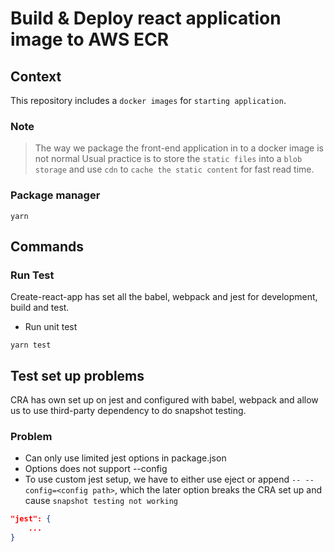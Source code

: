 # Build & Deploy react application image to AWS ECR

## Context

This repository includes a `docker images` for `starting application`.

### Note

> The way we package the front-end application in to a docker image is not normal
> Usual practice is to store the `static files` into a `blob storage` and use `cdn` to `cache the static content`
> for fast read time.

### Package manager

`yarn`

## Commands

### Run Test

Create-react-app has set all the babel, webpack and jest for development, build and test.

- Run unit test

```
yarn test
```

## Test set up problems

CRA has own set up on jest and configured with babel, webpack and allow us to use third-party dependency to do snapshot testing.

### Problem

- Can only use limited jest options in package.json
- Options does not support --config
- To use custom jest setup, we have to either use eject or append `-- --config=<config path>`, which the
  later option breaks the CRA set up and cause `snapshot testing not working`

```json
"jest": {
	...
}
```
